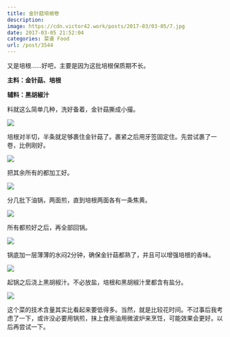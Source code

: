 ```yaml
---
title: 金针菇培根卷
description: 
image: https://cdn.victor42.work/posts/2017-03/03-05/7.jpg
date: 2017-03-05 21:52:04
categories: 菜谱 Food
url: /post/3544
---
```


又是培根……好吧，主要是因为这批培根保质期不长。

**主料：金针菇、培根**

**辅料：黑胡椒汁**

料就这么简单几种，洗好备着，金针菇撕成小撮。

![](https://cdn.victor42.work/posts/2017-03/03-05/1.jpg)

培根对半切，半条就足够裹住金针菇了。裹紧之后用牙签固定住。先尝试裹了一卷，比例刚好。

![](https://cdn.victor42.work/posts/2017-03/03-05/2.jpg)

把其余所有的都加工好。

![](https://cdn.victor42.work/posts/2017-03/03-05/3.jpg)

分几批下油锅，两面煎，直到培根两面各有一条焦黄。

![](https://cdn.victor42.work/posts/2017-03/03-05/4.jpg)

所有都煎好之后，再全部回锅。

![](https://cdn.victor42.work/posts/2017-03/03-05/5.jpg)

锅底加一层薄薄的水闷2分钟，确保金针菇都熟了，并且可以增强培根的香味。

![](https://cdn.victor42.work/posts/2017-03/03-05/6.jpg)

起锅之后浇上黑胡椒汁。不必放盐，培根和黑胡椒汁里都含有盐分。

![](https://cdn.victor42.work/posts/2017-03/03-05/7.jpg)

这个菜的技术含量其实比看起来要低得多。当然，就是比较花时间。不过事后我考虑了一下，或许没必要用锅煎，抹上食用油用微波炉来烹饪，可能效果会更好。以后再尝试一下。